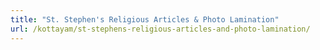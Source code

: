 ```yaml
---
title: "St. Stephen's Religious Articles & Photo Lamination"
url: /kottayam/st-stephens-religious-articles-and-photo-lamination/
---
```

